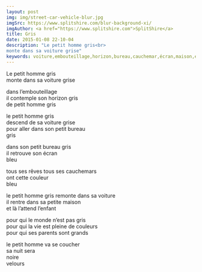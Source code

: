 ```yaml
---
layout: post
img: img/street-car-vehicle-blur.jpg
imgSrc: https://www.splitshire.com/blur-background-xi/
imgAuthor: <a href="https://www.splitshire.com">SplitShire</a>
title: Gris
date: 2015-01-08 22-10-04
description: "Le petit homme gris<br>
monte dans sa voiture grise"
keywords: voiture,embouteillage,horizon,bureau,cauchemar,écran,maison,enfant,nuit,noir,velour
---
```

Le petit homme gris<br>
monte dans sa voiture grise

dans l’embouteillage<br>
il contemple son horizon gris<br>
de petit homme gris

le petit homme gris<br>
descend de sa voiture grise<br>
pour aller dans son petit bureau<br>
gris

dans son petit bureau gris<br>
il retrouve son écran<br>
bleu

tous ses rêves tous ses cauchemars<br>
ont cette couleur<br>
bleu

le petit homme gris remonte dans sa voiture<br>
il rentre dans sa petite maison<br>
et là l’attend l’enfant

pour qui le monde n’est pas gris<br>
pour qui la vie est pleine de couleurs<br>
pour qui ses parents sont grands

le petit homme va se coucher<br>
sa nuit sera<br>
noire<br>
velours
